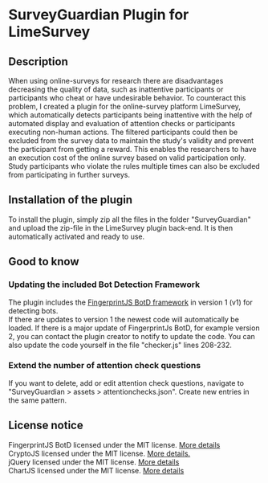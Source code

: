 # SurveyGuardian Plugin for LimeSurvey 


## Description
When using online-surveys for research there are disadvantages decreasing the quality of data, such as inattentive participants or participants who cheat or have undesirable behavior.
To counteract this problem, I created a plugin for the online-survey platform LimeSurvey, which automatically detects participants being inattentive with the help of automated display and evaluation of attention checks or participants executing non-human actions. The filtered participants could then be excluded from the survey data to maintain the study's validity and prevent the participant from getting a reward. This enables the researchers to have an execution cost of the online survey based on valid participation only. Study participants who violate the rules multiple times can also be excluded from participating in further surveys.


## Installation of the plugin
To install the plugin, simply zip all the files in the folder "SurveyGuardian" and upload the zip-file in the LimeSurvey plugin back-end. It is then automatically activated and ready to use.


## Good to know

### Updating the included Bot Detection Framework
The plugin includes the <a href="https://github.com/fingerprintjs/BotD">FingerprintJS BotD framework</a> in version 1 (v1) for detecting bots.<br>
If there are updates to version 1 the newest code will automatically be loaded. If there is a major update of FingerprintJs BotD, for example version 2, you can contact the plugin creator to notify to update the code. You can also update the code yourself in the file "checker.js" lines 208-232. 

### Extend the number of attention check questions
If you want to delete, add or edit attention check questions, navigate to "SurveyGuardian > assets > attentionchecks.json". Create new entries in the same pattern.


## License notice
FingerprintJS BotD licensed under the MIT license. <a href="https://github.com/fingerprintjs/BotD/blob/main/LICENSE">More details</a><br>
CryptoJS licensed under the MIT license. <a href="https://github.com/brix/crypto-js/blob/develop/LICENSE">More details.</a><br>
jQuery licensed under the MIT license. <a href="https://github.com/jquery/jquery/blob/main/LICENSE.txt">More details</a><br>
ChartJS licensed under the MIT license. <a href="https://github.com/chartjs/Chart.js/blob/master/LICENSE.md">More details</a>


